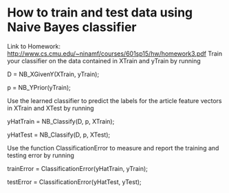 # How to train and test data using Naive Bayes classifier

Link to Homework: http://www.cs.cmu.edu/~ninamf/courses/601sp15/hw/homework3.pdf
Train your classifier on the data contained in XTrain and yTrain by running

D = NB_XGivenY(XTrain, yTrain);

p = NB_YPrior(yTrain);

Use the learned classifier to predict the labels for the article feature vectors in XTrain and XTest by
running


yHatTrain = NB_Classify(D, p, XTrain);

yHatTest = NB_Classify(D, p, XTest);

Use the function ClassificationError to measure and report the training and testing error by running

trainError = ClassificationError(yHatTrain, yTrain);

testError = ClassificationError(yHatTest, yTest);
